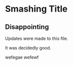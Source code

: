 # Smashing Title

## Disappointing 

Updates were made to this file.

It was decidedly good.

wefegae
wefewf
